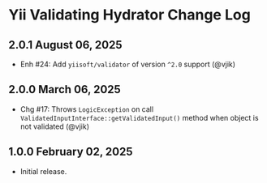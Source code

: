 # Yii Validating Hydrator Change Log

## 2.0.1 August 06, 2025

- Enh #24: Add `yiisoft/validator` of version `^2.0` support (@vjik)

## 2.0.0 March 06, 2025

- Chg #17: Throws `LogicException` on call `ValidatedInputInterface::getValidatedInput()` method when object is not
  validated (@vjik)

## 1.0.0 February 02, 2025

- Initial release.
